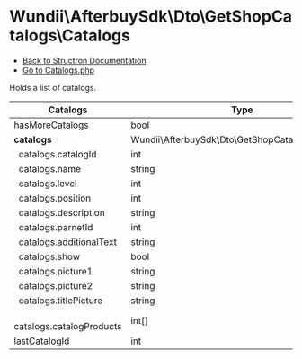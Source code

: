 # Wundii\AfterbuySdk\Dto\GetShopCatalogs\Catalogs
- [Back to Structron Documentation](/var/www/afterbuy-sdk/docs//_Structron.md)
- [Go to Catalogs.php](/var/www/afterbuy-sdk/src/Dto/GetShopCatalogs/Catalogs.php)

Holds a list of catalogs.

| Catalogs                        | Type                                             | Default  | Description |
| ------------------------------- | ------------------------------------------------ | -------- | ----------- |
| hasMoreCatalogs                 | bool                                             | false    |             |
| **catalogs**                    | Wundii\AfterbuySdk\Dto\GetShopCatalogs\Catalog[] | []       |             |
| &nbsp; catalogs.catalogId       | int                                              | required |             |
| &nbsp; catalogs.name            | string                                           | required |             |
| &nbsp; catalogs.level           | int                                              | required |             |
| &nbsp; catalogs.position        | int                                              | required |             |
| &nbsp; catalogs.description     | string                                           | null     |             |
| &nbsp; catalogs.parnetId        | int                                              | null     |             |
| &nbsp; catalogs.additionalText  | string                                           | null     |             |
| &nbsp; catalogs.show            | bool                                             | false    |             |
| &nbsp; catalogs.picture1        | string                                           | null     |             |
| &nbsp; catalogs.picture2        | string                                           | null     |             |
| &nbsp; catalogs.titlePicture    | string                                           | null     |             |
| &nbsp; catalogs.catalogProducts | int[]                                            | []       |             |
| lastCatalogId                   | int                                              | null     |             |

